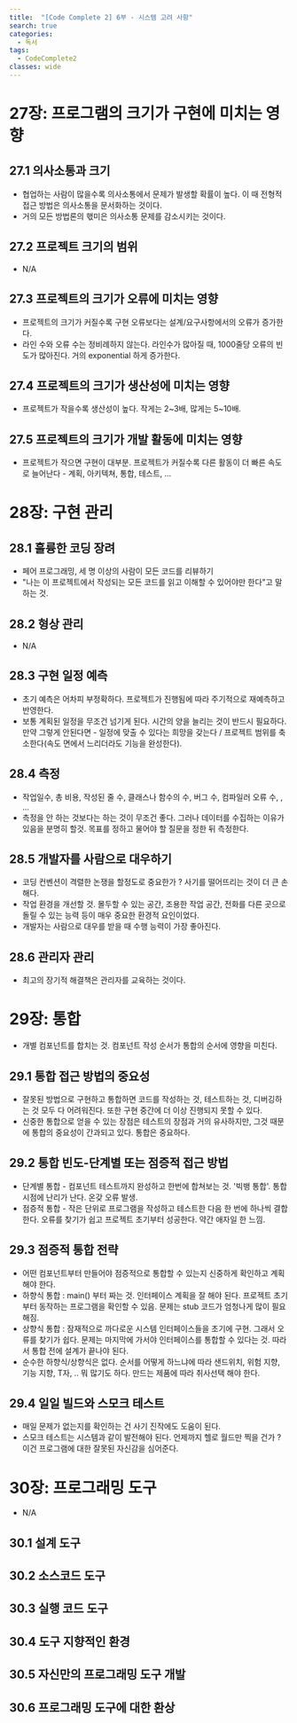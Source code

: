 ```yaml
---
title:  "[Code Complete 2] 6부 - 시스템 고려 사항"
search: true
categories: 
  - 독서
tags:
  - CodeComplete2
classes: wide
---
```


# 27장: 프로그램의 크기가 구현에 미치는 영향
## 27.1 의사소통과 크기
- 협업하는 사람이 많을수록 의사소통에서 문제가 발생할 확률이 높다. 이 때 전형적 접근 방법은 의사소통을 문서화하는 것이다.
- 거의 모든 방법론의 핷미은 의사소통 문제를 감소시키는 것이다.
## 27.2 프로젝트 크기의 범위
- N/A
## 27.3 프로젝트의 크기가 오류에 미치는 영향
- 프로젝트의 크기가 커질수록 구현 오류보다는 설계/요구사항에서의 오류가 증가한다.
- 라인 수와 오류 수는 정비례하지 않는다. 라인수가 많아질 때, 1000줄당 오류의 빈도가 많아진다. 거의 exponential 하게 증가한다.
## 27.4 프로젝트의 크기가 생산성에 미치는 영향
- 프로젝트가 작을수록 생산성이 높다. 작게는 2~3배, 많게는 5~10배.
## 27.5 프로젝트의 크기가 개발 활동에 미치는 영향
- 프로젝트가 작으면 구현이 대부분. 프로젝트가 커질수록 다른 활동이 더 빠른 속도로 늘어난다 - 계획, 아키텍쳐, 통합, 테스트, ...


# 28장: 구현 관리
## 28.1 훌륭한 코딩 장려
- 페어 프로그래밍, 세 명 이상의 사람이 모든 코드를 리뷰하기
- "나는 이 프로젝트에서 작성되는 모든 코드를 읽고 이해할 수 있어야만 한다"고 말하는 것.
## 28.2 형상 관리
- N/A
## 28.3 구현 일정 예측
- 초기 예측은 어차피 부정확하다. 프로젝트가 진행됨에 따라 주기적으로 재예측하고 반영한다. 
- 보통 계획된 일정을 무조건 넘기게 된다. 시간의 양을 늘리는 것이 반드시 필요하다. 만약 그렇게 안된다면 - 일정에 맞출 수 있다는 희망을 갖는다 / 프로젝트 범위를 축소한다(속도 면에서 느리더라도 기능을 완성한다).
## 28.4 측정
- 작업일수, 총 비용, 작성된 줄 수, 클래스나 함수의 수, 버그 수, 컴파일러 오류 수, , ...
- 측정을 안 하는 것보다는 하는 것이 무조건 좋다. 그러나 데이터를 수집하는 이유가 있음을 분명히 할것. 목표를 정하고 물어야 할 질문을 정한 뒤 측정한다.
## 28.5 개발자를 사람으로 대우하기
- 코딩 컨벤션이 격렬한 논쟁을 할정도로 중요한가 ? 사기를 떨어뜨리는 것이 더 큰 손해다.
- 작업 환경을 개선할 것. 몰두할 수 있는 공간, 조용한 작업 공간, 전화를 다른 곳으로 돌릴 수 있는 능력 등이 매우 중요한 환경적 요인이었다.
- 개발자는 사람으로 대우를 받을 때 수행 능력이 가장 좋아진다.
## 28.6 관리자 관리
- 최고의 장기적 해결책은 관리자를 교육하는 것이다. 

# 29장: 통합
- 개별 컴포넌트를 합치는 것. 컴포넌트 작성 순서가 통합의 순서에 영향을 미친다. 
## 29.1 통합 접근 방법의 중요성
- 잘못된 방법으로 구현하고 통합하면 코드를 작성하는 것, 테스트하는 것, 디버깅하는 것 모두 다 어려워진다. 또한 구현 중간에 더 이상 진행되지 못할 수 있다.
- 신중한 통합으로 얻을 수 있는 장점은 테스트의 장점과 거의 유사하지만, 그것 때문에 통합의 중요성이 간과되고 있다. 통합은 중요하다.
## 29.2 통합 빈도-단계별 또는 점증적 접근 방법
- 단계별 통합 - 컴포넌트 테스트까지 완성하고 한번에 합쳐보는 것. '빅뱅 통합'. 통합 시점에 난리가 난다. 온갖 오류 발생.
- 점증적 통합 - 작은 단위로 프로그램을 작성하고 테스트한 다음 한 번에 하나씩 결합한다. 오류를 찾기가 쉽고 프로젝트 초기부터 성공한다. 약간 애자일 한 느낌.
## 29.3 점증적 통합 전략
- 어떤 컴포넌트부터 만들어야 점증적으로 통합할 수 있는지 신중하게 확인하고 계획해야 한다.
- 하향식 통합 : main() 부터 짜는 것. 인터페이스 계획을 잘 해야 된다. 프로젝트 초기부터 동작하는 프로그램을 확인할 수 있음. 문제는 stub 코드가 엄청나게 많이 필요해짐.
- 상향식 통합 : 잠재적으로 까다로운 시스템 인터페이스들을 초기에 구현. 그래서 오류를 찾기가 쉽다. 문제는 마지막에 가서야 인터페이스를 통합할 수 있다는 것. 따라서 통합 전에 설계가 끝나야 된다.
- 순수한 하향식/상향식은 없다. 순서를 어떻게 하느냐에 따라 샌드위치, 위험 지향, 기능 지향, T자, .. 뭐 많기도 하다. 만드는 제품에 따라 취사선택 해야 한다.
## 29.4 일일 빌드와 스모크 테스트
- 매일 문제가 없는지를 확인하는 건 사기 진작에도 도움이 된다.
- 스모크 테스트는 시스템과 같이 발전해야 된다. 언제까지 헬로 월드만 찍을 건가 ? 이건 프로그램에 대한 잘못된 자신감을 심어준다.

# 30장: 프로그래밍 도구
- N/A
## 30.1 설계 도구
## 30.2 소스코드 도구
## 30.3 실행 코드 도구
## 30.4 도구 지향적인 환경
## 30.5 자신만의 프로그래밍 도구 개발
## 30.6 프로그래밍 도구에 대한 환상